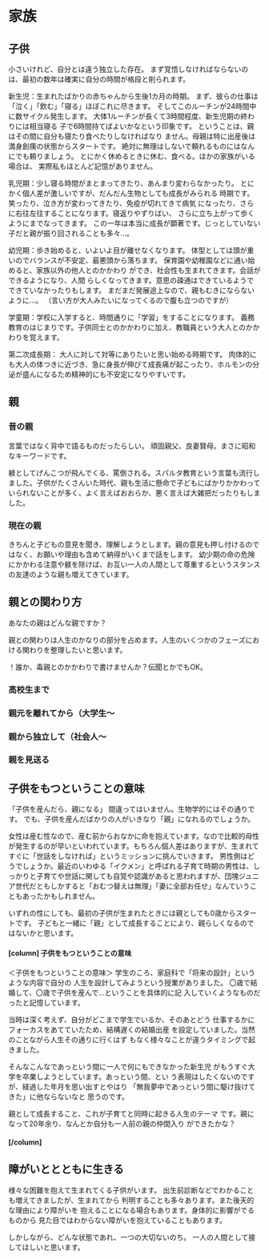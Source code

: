 # 家族

## 子供

小さいけれど、自分とは違う独立した存在。
まず覚悟しなければならないのは、最初の数年は確実に自分の時間が格段と削られます。


新生児：生まれたばかりの赤ちゃんから生後1カ月の時期。
まず、彼らの仕事は「泣く」「飲む」「寝る」ほぼこれに尽きます。
そしてこのルーチンが24時間中に数サイクル発生します。
大体1ルーチンが長くて3時間程度、新生児期の終わりには相当寝る
子で6時間持てばよいかなという印象です。
ということは、親はその間に自分も寝たり食べたりしなければなり
ません。母親は特に出産後は満身創痍の状態からスタートです。
絶対に無理はしないで頼れるものにはなんにでも頼りましょう。
とにかく休めるときに休む、食べる。ほかの家族がいる場合は、
実際私もほとんど記憶がありません。

乳児期：少し寝る時間がまとまってきたり、あんまり変わらなかったり。
とにかく個人差が激しいですが、だんだん生物としても成長がみられる
時期です。笑ったり、泣き方が変わってきたり、免疫が切れてきて病気
になったり、さらに右往左往することになります。寝返りやずりばい、
さらに立ち上がって歩くようにまでなってきます。
この一年は本当に成長が顕著です。じっとしていない子だと親が振り回されることも多々…。


幼児期：歩き始めると、いよいよ目が離せなくなります。
体型としては頭が重いのでバランスが不安定、最悪頭から落ちます。
保育園や幼稚園などに通い始めると、家族以外の他人とのかかわり
ができ、社会性も生まれてきます。会話ができるようになり、人間
らしくなってきます。意思の疎通はできているようでできていなかったりもします。
まだまだ発展途上なので、親もむきにならないように…。
（言い方が大人みたいになってくるので腹も立つのですが）

学童期：学校に入学すると、時間通りに「学習」をすることになります。
義務教育のはじまりです。子供同士とのかかわりに加え、教職員という大人とのかかわりを覚えます。



第二次成長期： 大人に対して対等にありたいと思い始める時期です。
肉体的にも大人の体つきに近づき、急に身長が伸びて成長痛が起こったり、ホルモンの分泌が盛んになるため精神的にも不安定になりやすいです。

## 親

### 昔の親
言葉ではなく背中で語るものだったらしい。
頑固親父、良妻賢母。まさに昭和なキーワードです。

躾としてげんこつが飛んでくる、罵倒される。スパルタ教育という言葉も流行しました。子供がたくさんいた時代、親も生活に懸命で子どもにばかりかかわっていられないことが多く、よく言えばおおらか、悪く言えば大雑把だったりもしました。

### 現在の親
きちんと子どもの意見を聞き、理解しようとします。親の意見も押し付けるのではなく、お願いや理由も含めて納得がいくまで話をします。
幼少期の命の危険にかかわる注意や躾を除けば、お互い一人の人間として尊重するというスタンスの友達のような親も増えてきています。

## 親との関わり方
あなたの親はどんな親ですか？

親との関わりは人生のかなりの部分を占めます。人生のいくつかのフェーズにおける関わりを整理したいと思います。

！誰か、毒親とのかかわりで書けませんか？伝聞とかでもOK。

### 高校生まで

### 親元を離れてから（大学生～

### 親から独立して（社会人～

### 親を見送る


## 子供をもつということの意味

「子供を産んだら、親になる」
間違ってはいません。生物学的にはその通りです。
でも、子供を産んだばかりの人がいきなり「親」になれるのでしょうか。

女性は産む性なので、産む前からおなかに命を抱えています。なので比較的母性が発生するのが早いといわれています。もちろん個人差はありますが、生まれてすぐに「世話をしなければ」というミッションに挑んでいきます。
男性側はどうでしょうか。最近のいわゆる「イクメン」と呼ばれる子育て時期の男性は、しっかりと子育てや世話に関しても自覚や認識があると思われますが、団塊ジュニア世代だともしかすると「おむつ替えは無理」「妻に全部お任せ」なんていうこともあったかもしれません。

いずれの性にしても、最初の子供が生まれたときには親としても0歳からスタートです。
子どもと一緒に「親」として成長することにより、親らしくなるのではないかと思います。

#### [column] 子供をもつということの意味
＜子供をもつということの意味＞
学生のころ、家庭科で「将来の設計」というような内容で自分の
人生を設計してみようという授業がありました。
〇歳で結婚して、〇歳で子供を産んで…ということを具体的に記
入していくようなものだったと記憶しています。

当時は深く考えず、自分がどこまで学生でいるか、そのあとどう
仕事するかにフォーカスをあてていたため、結構遅くの結婚出産
を設定していました。当然のことながら人生その通りに行くはず
もなく様々なことが違うタイミングで起きました。

そんなこんなであっという間に一人で何にもできなかった新生児
がもうすぐ大学を卒業しようとしています。あっという間、とい
う表現はしたくないのですが、経過した年月を思い出すとやはり
「無我夢中であっという間に駆け抜けてきた」に他ならないなと
思うのです。

親として成長すること、これが子育てと同時に起きる人生のテーマ
です。親になって20年余り、なんとか自分も一人前の親の仲間入り
ができたかな？
#### [/column]

## 障がいととともに生きる
様々な困難を抱えて生まれてくる子供がいます。
出生前診断などでわかることも増えてきましたが、生まれてから
判明することも多々あります。また後天的な理由により障がいを
抱えることになる場合もあります。身体的に影響がでるものから
見た目ではわからない障がいを抱えていることもあります。

しかしながら、どんな状態であれ、一つの大切ないのち。
一人の人間として接してほしいと思います。


